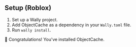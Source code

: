 
## Setup (Roblox)
1. Set up a Wally project.
2. Add ObjectCache as a dependency in your `Wally.toml` file.
3. Run `wally install`.

🎉 Congratulations! You've installed ObjectCache.